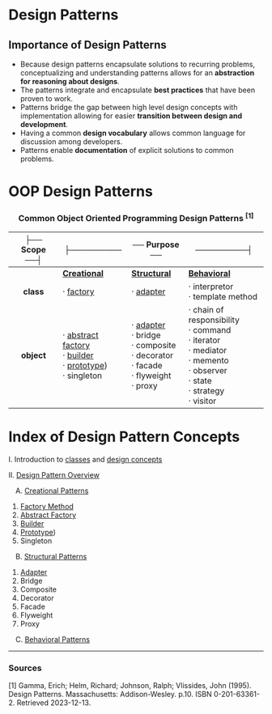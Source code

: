 # Design Patterns

## Importance of Design Patterns

- Because design patterns encapsulate solutions to recurring problems, conceptualizing and understanding patterns allows for an **abstraction for reasoning about designs**. 
- The patterns integrate and encapsulate **best practices** that have been proven to work. 
- Patterns bridge the gap between high level design concepts with implementation allowing for easier **transition between design and development**. 
- Having a common **design vocabulary** allows common language for discussion among developers.
- Patterns enable **documentation** of explicit solutions to common problems.

# OOP Design Patterns

<div align="center">

### **Common Object Oriented Programming Design Patterns** <sup>[1]</sup>


|├── Scope ──┤|├─────────|── Purpose ──|─────────┤|
|:---:|---|---|---|
||[**Creational**](./design-patterns//OOP01-creational-patterns/creational-patterns.md)|[**Structural**](./design-patterns/OOP02-structural-patterns/structural-patterns.md)|[**Behavioral**](./design-patterns/OOP03-behavioral-patterns/behavioral-patterns.md)|
|**class**|· [factory](./design-patterns/OOP01-creational-patterns/factory-method.md)|· [adapter](./design-patterns/OOP02-structural-patterns/adapter.md)|· interpretor<br/> · template method|
|**object**|· [abstract factory](./design-patterns/OOP01-creational-patterns/abstract-factory.md)<br/> · [builder](./design-patterns/OOP01-creational-patterns/builder.md)<br/> · [prototype](./design-patterns/OOP01-creational-patterns/prototype.md))<br/> · singleton|· [adapter](./design-patterns/OOP02-structural-patterns/adapter.md)<br/> · bridge<br/> · composite<br/> · decorator<br/> · facade<br/> · flyweight<br/> · proxy|· chain of responsibility<br/> · command<br/> · iterator<br/> · mediator<br/> · memento<br/> · observer<br/> · state<br/> · strategy<br/> · visitor|

</div>

# Index of Design Pattern Concepts



I. Introduction to [classes](./design-patterns/Classes.md) and [design concepts](./design-patterns/Design-concepts.md)

II. [Design Pattern Overview](./design-patterns/design-patterns.md)

&emsp;A. [Creational Patterns](./design-patterns//OOP01-creational-patterns/creational-patterns.md)

1. [Factory Method](./design-patterns/OOP01-creational-patterns/factory-method.md)
2. [Abstract Factory](./design-patterns/OOP01-creational-patterns/abstract-factory.md)
3. [Builder](./design-patterns/OOP01-creational-patterns/builder.md)
4. [Prototype](./design-patterns/OOP01-creational-patterns/prototype.md))
5. Singleton

&emsp;B. [Structural Patterns](./design-patterns/OOP02-structural-patterns/structural-patterns.md)

1. [Adapter](./design-patterns/OOP02-structural-patterns/adapter.md)
2. Bridge
3. Composite
4. Decorator
5. Facade
6. Flyweight
7. Proxy

&emsp;C. [Behavioral Patterns](./design-patterns/OOP03-behavioral-patterns/behavioral-patterns.md)
<hr/>

### **Sources**
[1] Gamma, Erich; Helm, Richard; Johnson, Ralph; Vlissides, John (1995). Design Patterns. Massachusetts: Addison-Wesley. p.10. ISBN 0-201-63361-2. Retrieved 2023-12-13.

